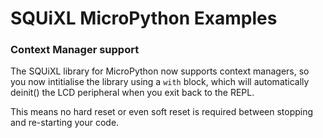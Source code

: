 # SQUiXL MicroPython Examples

### Context Manager support
The SQUiXL library for MicroPython now supports context managers, so you now intitialise the library using a `with` block, which will automatically deinit() the LCD peripheral when you exit back to the REPL.

This means no hard reset or even soft reset is required between stopping and re-starting your code.